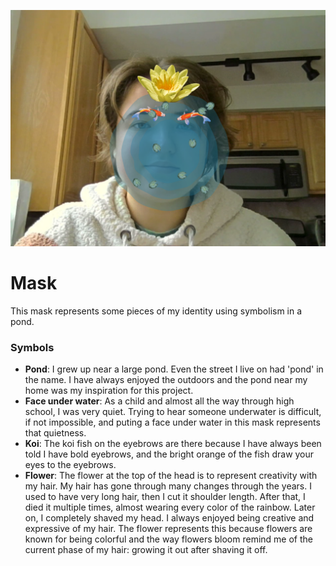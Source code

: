 ![Screenshot of of mask](Screenshots/mask1.png)

# Mask
This mask represents some pieces of my identity using symbolism in a pond. 

### Symbols
* __Pond__: I grew up near a large pond. Even the street I live on had 'pond' in the name. I have always enjoyed the outdoors and the pond near my home was my inspiration for this project.
* __Face under water__: As a child and almost all the way through high school, I was very quiet.  Trying to hear someone underwater is difficult, if not impossible, and puting a face under water in this mask represents that quietness.
* __Koi__: The koi fish on the eyebrows are there because I have always been told I have bold eyebrows, and the bright orange of the fish draw your eyes to the eyebrows.
* __Flower__: The flower at the top of the head is to represent creativity with my hair. My hair has gone through many changes through the years. I used to have very long hair, then I cut it shoulder length. After that, I died it multiple times, almost wearing every color of the rainbow. Later on, I completely shaved my head. I always enjoyed being creative and expressive of my hair. The flower represents this because flowers are known for being colorful and the way flowers bloom remind me of the current phase of my hair: growing it out after shaving it off.